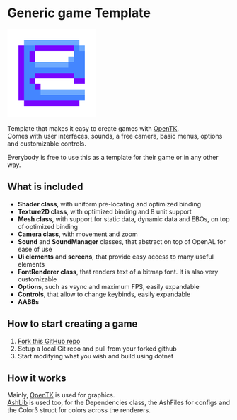 # Generic game Template
<img src="res/icon.png" width="200"/>

Template that makes it easy to create games with [OpenTK](https://github.com/opentk/opentk).  
Comes with user interfaces, sounds, a free camera, basic menus, options and customizable controls.

Everybody is free to use this as a template for their game or in any other way.

## What is included
- **Shader class**, with uniform pre-locating and optimized binding
- **Texture2D class**, with optimized binding and 8 unit support
- **Mesh class**, with support for static data, dynamic data and EBOs, on top of optimized binding
- **Camera class**, with movement and zoom
- **Sound** and **SoundManager** classes, that abstract on top of OpenAL for ease of use
- **Ui elements** and **screens**, that provide easy access to many useful elements
- **FontRenderer class**, that renders text of a bitmap font. It is also very customizable
- **Options**, such as vsync and maximum FPS, easily expandable
- **Controls**, that allow to change keybinds, easily expandable
- **AABBs**

## How to start creating a game
1. [Fork this GitHub repo](https://github.com/siljamdev/GenericGame/fork)
2. Setup a local Git repo and pull from your forked github
3. Start modifying what you wish and build using dotnet

## How it works
Mainly, [OpenTK](https://github.com/opentk/opentk) is used for graphics.  
[AshLib](https://github.com/siljamdev/AshLib) is used too, for the Dependencies class, the AshFiles for configs and the Color3 struct for colors across the renderers.